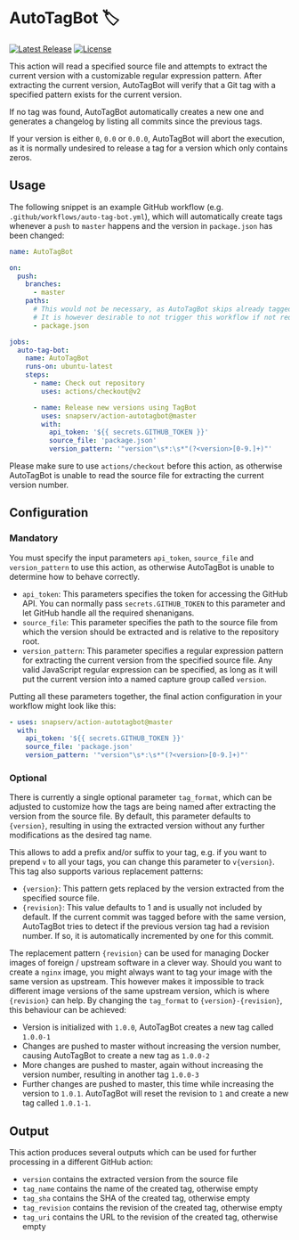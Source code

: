 # AutoTagBot :label:

[![Latest Release](https://img.shields.io/github/v/release/snapserv/action-autotagbot)](https://github.com/snapserv/action-autotagbot/releases)
[![License](https://img.shields.io/github/license/snapserv/action-autotagbot)](https://github.com/snapserv/action-autotagbot/blob/master/LICENSE)

This action will read a specified source file and attempts to extract
the current version with a customizable regular expression pattern.
After extracting the current version, AutoTagBot will verify that a Git
tag with a specified pattern exists for the current version.

If no tag was found, AutoTagBot automatically creates a new one and
generates a changelog by listing all commits since the previous tags.

If your version is either `0`, `0.0` or `0.0.0`, AutoTagBot will abort
the execution, as it is normally undesired to release a tag for a
version which only contains zeros.

## Usage

The following snippet is an example GitHub workflow (e.g.
`.github/workflows/auto-tag-bot.yml`), which will automatically create
tags whenever a `push` to `master` happens and the version in
`package.json` has been changed:

```yaml
name: AutoTagBot

on:
  push:
    branches:
      - master
    paths:
      # This would not be necessary, as AutoTagBot skips already tagged versions
      # It is however desirable to not trigger this workflow if not required
      - package.json

jobs:
  auto-tag-bot:
    name: AutoTagBot
    runs-on: ubuntu-latest
    steps:
      - name: Check out repository
        uses: actions/checkout@v2

      - name: Release new versions using TagBot
        uses: snapserv/action-autotagbot@master
        with:
          api_token: '${{ secrets.GITHUB_TOKEN }}'
          source_file: 'package.json'
          version_pattern: '"version"\s*:\s*"(?<version>[0-9.]+)"'
```

Please make sure to use `actions/checkout` before this action, as
otherwise AutoTagBot is unable to read the source file for extracting
the current version number.

## Configuration

### Mandatory

You must specify the input parameters `api_token`, `source_file` and
`version_pattern` to use this action, as otherwise AutoTagBot is unable
to determine how to behave correctly.

- `api_token`: This parameters specifies the token for accessing the
  GitHub API. You can normally pass `secrets.GITHUB_TOKEN` to this
  parameter and let GitHub handle all the required shenanigans.
- `source_file`: This parameter specifies the path to the source file
  from which the version should be extracted and is relative to the
  repository root.
- `version_pattern`: This parameter specifies a regular expression
  pattern for extracting the current version from the specified source
  file. Any valid JavaScript regular expression can be specified, as
  long as it will put the current version into a named capture group
  called `version`.

Putting all these parameters together, the final action configuration in
your workflow might look like this:

```yaml
- uses: snapserv/action-autotagbot@master
  with:
    api_token: '${{ secrets.GITHUB_TOKEN }}'
    source_file: 'package.json'
    version_pattern: '"version"\s*:\s*"(?<version>[0-9.]+)"'
```

### Optional

There is currently a single optional parameter `tag_format`, which can
be adjusted to customize how the tags are being named after extracting
the version from the source file. By default, this parameter defaults to
`{version}`, resulting in using the extracted version without any
further modifications as the desired tag name.

This allows to add a prefix and/or suffix to your tag, e.g. if you want
to prepend `v` to all your tags, you can change this parameter to
`v{version}`. This tag also supports various replacement patterns:

- `{version}`: This pattern gets replaced by the version extracted from
  the specified source file.
- `{revision}`: This value defaults to 1 and is usually not included by
  default. If the current commit was tagged before with the same
  version, AutoTagBot tries to detect if the previous version tag had a
  revision number. If so, it is automatically incremented by one for
  this commit.

The replacement pattern `{revision}` can be used for managing Docker
images of foreign / upstream software in a clever way. Should you want
to create a `nginx` image, you might always want to tag your image with
the same version as upstream. This however makes it impossible to track
different image versions of the same upstream version, which is where
`{revision}` can help. By changing the `tag_format` to
`{version}-{revision}`, this behaviour can be achieved:

- Version is initialized with `1.0.0`, AutoTagBot creates a new tag
  called `1.0.0-1`
- Changes are pushed to master without increasing the version number,
  causing AutoTagBot to create a new tag as `1.0.0-2`
- More changes are pushed to master, again without increasing the
  version number, resulting in another tag `1.0.0-3`
- Further changes are pushed to master, this time while increasing the
  version to `1.0.1`. AutoTagBot will reset the revision to `1` and
  create a new tag called `1.0.1-1`.

## Output

This action produces several outputs which can be used for further
processing in a different GitHub action:

- `version` contains the extracted version from the source file
- `tag_name` contains the name of the created tag, otherwise empty
- `tag_sha` contains the SHA of the created tag, otherwise empty
- `tag_revision` contains the revision of the created tag, otherwise
  empty
- `tag_uri` contains the URL to the revision of the created tag,
  otherwise empty

